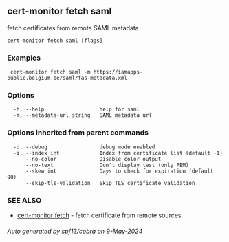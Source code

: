 ## cert-monitor fetch saml

fetch certificates from remote SAML metadata

```
cert-monitor fetch saml [flags]
```

### Examples

```
 cert-monitor fetch saml -m https://iamapps-public.belgium.be/saml/fas-metadata.xml
```

### Options

```
  -h, --help                  help for saml
  -m, --metadata-url string   SAML metadata url
```

### Options inherited from parent commands

```
  -d, --debug                 debug mode enabled
  -i, --index int             Index from certificate list (default -1)
      --no-color              Disable color output
      --no-text               Don't display test (only PEM)
      --skew int              Days to check for expiration (default 90)
      --skip-tls-validation   Skip TLS certificate validation
```

### SEE ALSO

* [cert-monitor fetch](cert-monitor_fetch.md)	 - fetch certificate from remote sources

###### Auto generated by spf13/cobra on 9-May-2024
